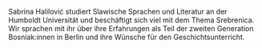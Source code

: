 Sabrina Halilović studiert Slawische Sprachen und Literatur an der Humboldt Universität und beschäftigt sich viel mit dem Thema Srebrenica. Wir sprachen mit ihr über ihre Erfahrungen als Teil der zweiten Generation Bosniak:innen in Berlin und ihre Wünsche für den Geschichtsunterricht.
